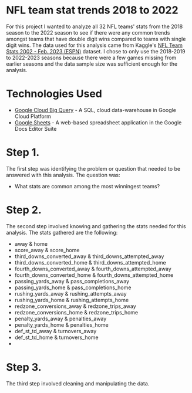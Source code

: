 # NFL team stat trends 2018 to 2022
For this project I wanted to analyze all 32 NFL teams' stats from the 2018 season to the 2022 season to see if there were any common trends amongst teams that have double digit wins compared to teams with single digit wins. The data used for this analysis came from Kaggle's [NFL Team Stats 2002 - Feb. 2023 (ESPN)](https://www.kaggle.com/datasets/cviaxmiwnptr/nfl-team-stats-20022019-espn) dataset. I chose to only use the 
2018-2019 to 2022-2023 seasons because there were a few games missing from earlier seasons and the data sample size was sufficient enough for the analysis.

# Technologies Used

- [Google Cloud Big Query](https://cloud.google.com/bigquery?hl=en) - A SQL, cloud data-warehouse in Google Cloud Platform
- [Google Sheets](https://www.google.com/sheets/about/) - A web-based spreadsheet application in the Google Docs Editor Suite


# Step 1.
The first step was identifying the problem or question that needed to be answered with this analysis. The question was:
  - What stats are common among the most winningest teams?

# Step 2.
The second step involved knowing and gathering the stats needed for this analysis. The stats gathered are the following:
  - away & home
  - score_away & score_home
  - third_downs_converted_away & third_downs_attempted_away
  - third_downs_converted_home & third_downs_attempted_home
  - fourth_downs_converted_away & fourth_downs_attempted_away
  - fourth_downs_converted_home & fourth_downs_attempted_home
  - passing_yards_away & pass_completions_away
  - passing_yards_home & pass_completions_home
  - rushing_yards_away & rushing_attempts_away
  - rushing_yards_home & rushing_attempts_home
  - redzone_conversions_away & redzone_trips_away
  - redzone_conversions_home & redzone_trips_home
  - penalty_yards_away & penalties_away
  - penalty_yards_home & penalties_home
  - def_st_td_away & turnovers_away
  - def_st_td_home & turnovers_home
  - 
# Step 3.
The third step involved cleaning and manipulating the data.
